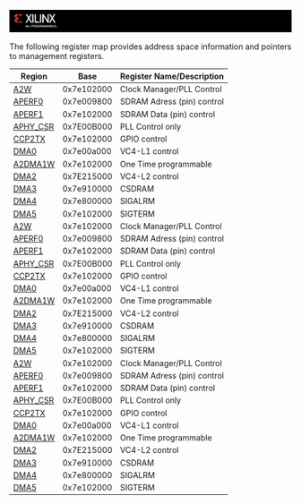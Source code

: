 ![](/images/x_banner.PNG)

The following register map provides address space information and pointers to management registers.

|Region|Base|Register Name/Description|
|-------|----|--------|
|[A2W](/registers/a2w.md)|0x7e102000|Clock Manager/PLL Control|
|[APERF0](/registers/aperf0.md)|0x7e009800|SDRAM Adress (pin) control|
|[APERF1](/registers/aperf1.md)|0x7e102000|SDRAM Data (pin) control|
|[APHY_CSR](/registers/aphy_csr.md)|0x7E00B000|PLL Control only|
|[CCP2TX](/registers/ccp2tx.md)|0x7e102000|GPIO control|
|[DMA0](/registers/dma0.md)|0x7e00a000|VC4-L1 control|
|[A2DMA1W](/registers/a2dma1w.md)|0x7e102000|One Time programmable|
|[DMA2](/registers/dma2.md)|0x7E215000|VC4-L2 control|
|[DMA3](/registers/dma3.md)|0x7e910000|CSDRAM|
|[DMA4](/registers/dma4.md)|0x7e800000|SIGALRM|
|[DMA5](/registers/dma5.md)|0x7e102000|SIGTERM|
|[A2W](/registers/a2w.md)|0x7e102000|Clock Manager/PLL Control|
|[APERF0](/registers/aperf0.md)|0x7e009800|SDRAM Adress (pin) control|
|[APERF1](/registers/aperf1.md)|0x7e102000|SDRAM Data (pin) control|
|[APHY_CSR](/registers/aphy_csr.md)|0x7E00B000|PLL Control only|
|[CCP2TX](/registers/ccp2tx.md)|0x7e102000|GPIO control|
|[DMA0](/registers/dma0.md)|0x7e00a000|VC4-L1 control|
|[A2DMA1W](/registers/a2dma1w.md)|0x7e102000|One Time programmable|
|[DMA2](/registers/dma2.md)|0x7E215000|VC4-L2 control|
|[DMA3](/registers/dma3.md)|0x7e910000|CSDRAM|
|[DMA4](/registers/dma4.md)|0x7e800000|SIGALRM|
|[DMA5](/registers/dma5.md)|0x7e102000|SIGTERM|
|[A2W](/registers/a2w.md)|0x7e102000|Clock Manager/PLL Control|
|[APERF0](/registers/aperf0.md)|0x7e009800|SDRAM Adress (pin) control|
|[APERF1](/registers/aperf1.md)|0x7e102000|SDRAM Data (pin) control|
|[APHY_CSR](/registers/aphy_csr.md)|0x7E00B000|PLL Control only|
|[CCP2TX](/registers/ccp2tx.md)|0x7e102000|GPIO control|
|[DMA0](/registers/dma0.md)|0x7e00a000|VC4-L1 control|
|[A2DMA1W](/registers/a2dma1w.md)|0x7e102000|One Time programmable|
|[DMA2](/registers/dma2.md)|0x7E215000|VC4-L2 control|
|[DMA3](/registers/dma3.md)|0x7e910000|CSDRAM|
|[DMA4](/registers/dma4.md)|0x7e800000|SIGALRM|
|[DMA5](/registers/dma5.md)|0x7e102000|SIGTERM|























